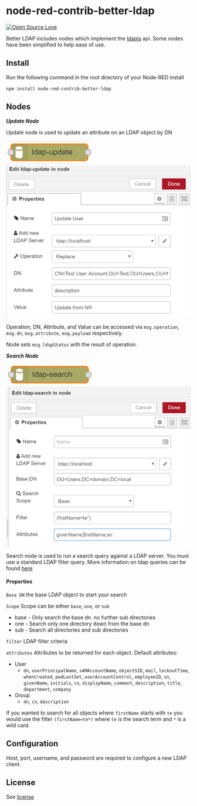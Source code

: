 # node-red-contrib-better-ldap

[![Open Source Love](https://badges.frapsoft.com/os/mit/mit.svg?v=102)](https://github.com/ellerbrock/open-source-badge/)

Better LDAP includes nodes which implement the [ldapjs][ldapjs] api. Some nodes
have been simplified to help ease of use.

Install
-------

Run the following command in the root directory of your Node-RED install

    npm install node-red-contrib-better-ldap

Nodes
-------
***Update Node***

Update node is used to update an attribute on an LDAP object by DN

![update_node](./images/update_node.png)
![update node settings](./images/update_node_settings.png)

Operation, DN, Attribute, and Value can be accessed via
`msg.operation`, `msg.dn`, `msg.attribute`, `msg.payload`
respectively.

Node sets `msg.ldapStatus` with the result of operation. 


***Search Node***

![search_node](./images/search_node.png)
![search node settings](./images/search_node_settings.png)

Search node is used to run a search query against a LDAP server. 
You must use a standard LDAP filter query. 
More information on ldap queries can be found [here][filterQuery]

#### Properties
`Base DN` the base LDAP object to start your search

`Scope` Scope can be either `base`, `one`, or `sub`
- base - Only search the base dn. no further sub directories
- one - Search only one directory down from the base dn
- sub - Search all directories and sub directories

`filter` LDAP filter criteria

`attributes` Attributes to be returned for each object. 
Default attributes:
- User
    - `dn`, `userPrincipalName`, `sAMAccountName`, `objectSID`, `mail`,
                  `lockoutTime`, `whenCreated`, `pwdLastSet`, `userAccountControl`,
                  `employeeID`, `sn`, `givenName`, `initials`, `cn`, `displayName`,
                  `comment`, `description`, `title`, `department`, `company`
- Group
    - `dn`, `cn`, `description`                  

If you wanted to search for all objects where `firstName` starts with `te` you 
would use the filter `(firstName=te*)` where `te` is the search term and `*` is a wild card.



Configuration
-------

Host, port, username, and password are required to configure a new LDAP client.    
    
License
-------

See [license](https://github.com/rocky3598/node-red-contrib-better-ldap/blob/master/LICENSE)
    
[ldapjs]: https://github.com/joyent/node-ldapjs    
[filterQuery]: https://docs.ldap.com/specs/rfc4515.txt
